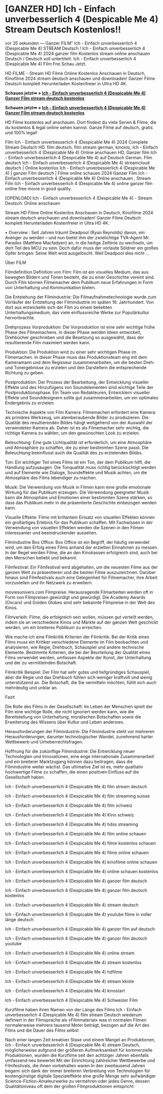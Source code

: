 # [GANZER HD] Ich - Einfach unverbesserlich 4 (Despicable Me 4) Stream Deutsch Kostenlos!!

vor 35 sekunden — Ganzer FILM" Ich - Einfach unverbesserlich 4 (Despicable Me 4) STREAM Deutsch ! Ich - Einfach unverbesserlich 4 (Despicable Me 4) 2024 ganzer film Kostenlos stream online anschauen Deutsch / Deutsch voll untertitelt. Ich - Einfach unverbesserlich 4 (Despicable Me 4) Film Frei Schau Jetzt.

HD FILME - Stream HD Filme Online Kostenlos Anschauen in Deutsch, Kinofilme 2024 stream deutsch anschauen und downloaden! Ganzer Filme Deutsch komplett Herunterladen Kostenfreier in Ultra HD 4K.

**Schauen jetzt➥ » [Ich - Einfach unverbesserlich 4 (Despicable Me 4) Ganzer Film stream deutsch kostenlos](https://is.gd/bA0yvK)**

**Schauen jetzt➥ » [Ich - Einfach unverbesserlich 4 (Despicable Me 4) Ganzer Film stream deutsch kostenlos](https://is.gd/bA0yvK)**

HD Filme kostenlos auf anschauen. Dort findest du viele Serien & Filme, die du kostenlos & legal online sehen kannst. Ganze Filme auf deutsch, gratis und 100% legal!

Film Ich - Einfach unverbesserlich 4 (Despicable Me 4) 2024 Complete Stream Deutsch HD. film deutsch, film stream german, kinoxto, Ich - Einfach unverbesserlich 4 (Despicable Me 4) Online anschauen HD, Ganzer film Ich - Einfach unverbesserlich 4 (Despicable Me 4) auf Deutsch German. Film deutsch Ich - Einfach unverbesserlich 4 (Despicable Me 4) streamcloud deutsch | Online kostenlos Ich - Einfach unverbesserlich 4 (Despicable Me 4) | ganzer Film deutsch | Filme online schauen 2024 Ganzer Film Ich - Einfach unverbesserlich 4 (Despicable Me 4) Online anschauen , Stream Film Ich - Einfach unverbesserlich 4 (Despicable Me 4) online ganzer film online free movie in good quality.

[OPENLOAD] Ich - Einfach unverbesserlich 4 (Despicable Me 4) - Stream Deutsch: Online anschauen

Stream HD Filme Online Kostenlos Anschauen in Deutsch, Kinofilme 2024 stream deutsch anschauen und downloaden! Ganzer Filme Deutsch komplett Herunterladen Kostenfreier in Ultra HD 4K.

• Overview : Seit Jahren träumt Deadpool (Ryan Reynolds) davon, ein Avenger zu werden – und nun bietet ihm der zwielichtige TVA-Agent Mr. Paradox (Matthew Macfadyen) an, in die heilige Zeitlinie zu wechseln, um dort Teil des MCU zu sein. Doch dafür muss der vorlaute Söldner ein großes Opfer bringen: Seine Welt wird ausgelöscht. Weil Deadpool dies nicht ...

Über FILM

Filmdefinition
Definition von Film: Film ist ein visuelles Medium, das aus bewegten Bildern und Tönen besteht, die zu einer Geschichte vereint sind. Durch Film können Filmemacher dem Publikum neue Erfahrungen in Form von Unterhaltung und Kommunikation bieten.

Die Entstehung der Filmindustrie: Die Filmaufnahmetechnologie wurde zum Vorläufer der Entstehung der Filmindustrie im späten 19. Jahrhundert. Von dort aus entwickelte sich der Film zu einem beliebten Unterhaltungsmedium, das viele einflussreiche Werke zur Populärkultur hervorbrachte.

Drehprozess
Vorproduktion: Die Vorproduktion ist eine sehr wichtige frühe Phase des Filmemachens. In dieser Phase werden Ideen entwickelt, Drehbücher geschrieben und die Besetzung so ausgewählt, dass der resultierende Film maximiert werden kann.

Produktion: Die Produktion wird zu einer sehr wichtigen Phase im Filmemachen. In dieser Phase muss das Produktionsteam eng mit dem Kameramann und dem Regisseur zusammenarbeiten, um die besten Dreh- und Tonergebnisse zu erzielen und den Darstellern die entsprechende Richtung zu geben.

Postproduktion: Der Prozess der Bearbeitung, der Entwicklung visueller Effekte und des Hinzufügens von Soundelementen sind wichtige Teile der Postproduktionsphase. Ein Team von Redakteuren, Entwicklern visueller Effekte und Sounddesignern sollte gut zusammenarbeiten, um ein optimales Endergebnis zu erzielen.

Technische Aspekte von Film
Kamera: Filmemachen erfordert eine Kamera als primäres Werkzeug, um atemberaubende Bilder zu produzieren. Die Qualität des resultierenden Bildes hängt weitgehend von der Auswahl der verwendeten Kamera ab. Daher ist es als Filmemacher sehr wichtig, die richtige Kamera zu wählen, um den gewünschten Look zu erzielen.

Beleuchtung: Eine gute Lichtqualität ist erforderlich, um eine Atmosphäre und Atmosphäre zu schaffen, die zu einer bestimmten Szene passt. Die Beleuchtung beeinflusst auch die Qualität des zu erzielenden Bildes.

Ton: Ein wichtiger Teil eines Films ist ein Ton, der dem Publikum hilft, die Handlung aufzusaugen. Die Tonqualität muss richtig berücksichtigt werden und auf Elemente wie Dialoge, Soundeffekte und Musik achten, um die Atmosphäre des Films lebendiger zu machen.

Musik: Die Verwendung von Musik in Filmen kann eine große emotionale Wirkung für das Publikum erzeugen. Die Verwendung geeigneter Musik kann die Atmosphäre und Emotionen einer bestimmten Szene stärken, so dass das Publikum mehr in die präsentierte Geschichte einbezogen werden kann.

Visuelle Effekte: Filme mit brillantem Einsatz von visuellen Effekten können ein großartiges Erlebnis für das Publikum schaffen. Mit Fachwissen in der Verwendung von visuellen Effekten werden die Szenen in den Filmen interessanter und beeindruckender aussehen.

Filmindustrie
Box Office: Box Office ist ein Begriff, der häufig verwendet wird, um den Erfolg eines Films anhand der erzielten Einnahmen zu messen. In der Regel werden Filme, die an den Kinokassen erfolgreich sind, auch bei den Menschen beliebt und bekannt.

Filmfestival: Ein Filmfestival wird abgehalten, um die neuesten Filme aus der ganzen Welt zu präsentieren und die besten Filme auszuzeichnen. Darüber hinaus sind Filmfestivals auch eine Gelegenheit für Filmemacher, ihre Arbeit vorzustellen und ihr Netzwerk zu erweitern.

moviesunivers.com Filmpreise: Herausragende Filmarbeiten werden oft in Form von Filmpreisen gewürdigt und gewürdigt. Die Academy Awards (Oscars) und Golden Globes sind sehr bekannte Filmpreise in der Welt des Kinos.

Filmverleih: Filme, die erfolgreich sein wollen, müssen gut verteilt werden, indem sie an verschiedene Kinos und Märkte auf der ganzen Welt geschickt werden, um ein breiteres Publikum zu erreichen.

Wie mache ich eine Filmkritik
Kriterien der Filmkritik: Bei der Kritik eines Films muss ein Kritiker verschiedene Elemente im Film beobachten und analysieren, wie Regie, Drehbuch, Schauspiel und andere technische Elemente. Bestimmte Kriterien, die bei der Beurteilung der Qualität eines Films verwendet werden, umfassen Aspekte der Kunst, der Unterhaltung und der zu vermittelnden Botschaft.

Filmkritik Beispiel: Der Film hat sehr gutes und tiefgründiges Schauspiel, aber die Regie und das Drehbuch fühlen sich weniger kraftvoll und wenig unterstützend an. Die Botschaft, die Sie vermitteln möchten, fühlt sich auch mehrdeutig und unklar an.

Fazit

Die Rolle des Films in der Gesellschaft: Im Leben der Menschen spielt der Film eine wichtige Rolle, die nicht ignoriert werden kann, wie die Bereitstellung von Unterhaltung, moralischen Botschaften sowie die Erweiterung des Wissens über Kultur und Leben anderswo.

Herausforderungen der Filmindustrie: Die Filmindustrie steht vor mehreren Herausforderungen, darunter technologischer Wandel, zunehmend harter Wettbewerb und Urheberrechtsfragen.

Hoffnung für die zukünftige Filmindustrie: Die Entwicklung neuer Technologien und Innovationen, eine enge internationale Zusammenarbeit und ein breiterer Marktzugang können dazu beitragen, dass die Filmindustrie weiter wächst. Das ultimative Ziel ist es, mehr qualitativ hochwertige Filme zu schaffen, die einen positiven Einfluss auf die Gesellschaft haben.

Ich - Einfach unverbesserlich 4 (Despicable Me 4) film stream deutsch

Ich - Einfach unverbesserlich 4 (Despicable Me 4) film streaming suisse

Ich - Einfach unverbesserlich 4 (Despicable Me 4) film schweiz

Ich - Einfach unverbesserlich 4 (Despicable Me 4) Kino schweiz

Ich - Einfach unverbesserlich 4 (Despicable Me 4) hdss streaming

Ich - Einfach unverbesserlich 4 (Despicable Me 4) film online schauen

Ich - Einfach unverbesserlich 4 (Despicable Me 4) filme kostenlos schauen

Ich - Einfach unverbesserlich 4 (Despicable Me 4) filme online schauen

Ich - Einfach unverbesserlich 4 (Despicable Me 4) kinofilme online schauen

Ich - Einfach unverbesserlich 4 (Despicable Me 4) online schauen kostenlos

Ich - Einfach unverbesserlich 4 (Despicable Me 4) ganzer film deutsch

Ich - Einfach unverbesserlich 4 (Despicable Me 4) ganzer film deutsch kostenlos

Ich - Einfach unverbesserlich 4 (Despicable Me 4) stream deutsch

Ich - Einfach unverbesserlich 4 (Despicable Me 4) youtube filme in voller länge deutsch

Ich - Einfach unverbesserlich 4 (Despicable Me 4) ganzer film auf deutsch

Ich - Einfach unverbesserlich 4 (Despicable Me 4) ganzer film deutsch youtube

Ich - Einfach unverbesserlich 4 (Despicable Me 4) online stream

Ich - Einfach unverbesserlich 4 (Despicable Me 4) stream kostenlos

Ich - Einfach unverbesserlich 4 (Despicable Me 4) hdfilme

Ich - Einfach unverbesserlich 4 (Despicable Me 4) stream kkiste

Ich - Einfach unverbesserlich 4 (Despicable Me 4) kinostart

Ich - Einfach unverbesserlich 4 (Despicable Me 4) Schweizer Film

Kurzfilme haben ihren Namen von der Länge des Films Ich - Einfach unverbesserlich 4 (Despicable Me 4) film stream Deutsch wiederum definiert in der Filmsprache als «Filmmaterial» was in normalen Filmen normalerweise mehrere tausend Meter beträgt, bezogen auf die Art des Films und die Dauer des Films selbst

Nach einer langen Zeit kreativer Stase und einem Mangel an Produktionen, Ich - Einfach unverbesserlich 4 (Despicable Me 4) stream Deutsch, möglicherweise aufgrund der größeren Aufmerksamkeit für kommerzielle Produktionen, wurden die Kurzfilme seit den achtziger Jahren ebenfalls umfassend neu bewertet Mit der Einrichtung zahlreicher Wettbewerbe und Filmfestivals, die ihnen vorbehalten waren In den zweitausend Jahren begann sich dank der immer breiteren Verbreitung von Technologien für kostengünstige digitale Spezialeffekte eine große Menge sehr aufwändiger Science-Fiction-Amateurwerke zu vermehren oder jedes Genre, dessen Qualitätsniveau oft dem der großen Filmproduktionen entspricht
